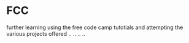 # FCC
further learning using the free code camp tutotials and attempting the various projects offered
..
..
..
..
